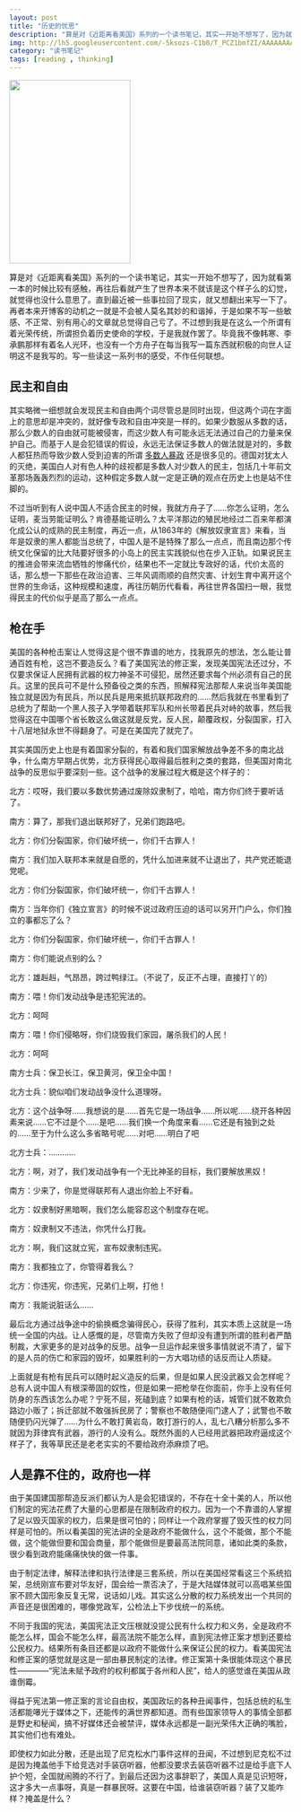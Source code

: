 ```yaml
---
layout: post
title: "历史的忧思"
description: "算是对《近距离看美国》系列的一个读书笔记，其实一开始不想写了，因为就看第一本的时候比较有感触，再往后看就产生了世界本来不就该是这个样子么的幻觉，就觉得也没什么意思了。"
img: http://lh5.googleusercontent.com/-5ksozs-C1b0/T_PCZ1bmfZI/AAAAAAAAAUc/t1Rnu1XvwiE/s447/s1688308.jpg
category: "读书笔记" 
tags: [reading , thinking]
---
```

<img src="http://lh5.googleusercontent.com/-5ksozs-C1b0/T_PCZ1bmfZI/AAAAAAAAAUc/t1Rnu1XvwiE/s447/s1688308.jpg" alt="" style="height:327px;width:216px">
<p>
	算是对《近距离看美国》系列的一个读书笔记，其实一开始不想写了，因为就看第一本的时候比较有感触，再往后看就产生了世界本来不就该是这个样子么的幻觉，就觉得也没什么意思了。直到最近被一些事拉回了现实，就又想翻出来写一下了。再者本来开博客的动机之一就是不会被人莫名其妙的和谐掉，于是如果不写一些敏感、不正常、别有用心的文章就总觉得自己亏了。不过想到我是在这么一个所谓有着光荣传统，所谓担负着历史使命的学校，于是我就作罢了。毕竟我不像韩寒、李承鹏那样有着名人光环，也没有一个方舟子在每当我写一篇东西就积极的向世人证明这不是我写的。写一些读这一系列书的感受，不作任何联想。
</p>
<h2>民主和自由</h2>
<p>
	其实略微一细想就会发现民主和自由两个词尽管总是同时出现，但这两个词在字面上的意思却是冲突的，就好像专政和自由冲突是一样的。如果少数服从多数的话，那么少数人的自由就可能被侵害，而这少数人有可能永远无法通过自己的力量来保护自己。而基于人是会犯错误的假设，永远无法保证多数人的做法就是对的，多数人都狂热而导致少数人受到迫害的所谓 <a href="http://zh.wikipedia.org/wiki/%E5%A4%9A%E6%95%B8%E4%BA%BA%E6%9A%B4%E6%94%BF">多数人暴政</a>		 还是很多见的。德国对犹太人的灭绝，美国白人对有色人种的歧视都是多数人对少数人的民主，包括几十年前文革那场轰轰烈烈的运动，这种假定多数人就一定是正确的观点在历史上也是站不住脚的。
</p>
<p>
	不过当听到有人说中国人不适合民主的时候，我就方舟子了……你怎么证明，怎么证明，麦当劳能证明么？肯德基能证明么？太平洋那边的殖民地经过二百来年都演化成公认的成熟的民主制度，再近一点，从1863年的《解放奴隶宣言》来看，当年是奴隶的黑人都能当总统了，中国人是不是特殊了那么一点点，而且南边那个传统文化保留的比大陆要好很多的小岛上的民主实践貌似也在步入正轨。如果说民主的推进会带来流血牺牲的惨痛代价，结果也不一定就比专政好的话，代价太高的话，那么想一下那些在政治迫害、三年风调雨顺的自然灾害、计划生育中离开这个世界的生命话，这种规模和速度，再往历朝历代看看，再往世界各国扫一眼，我觉得民主的代价似乎是高了那么一点点。
</p>
<h2>枪在手</h2>
<p>
	美国的各种枪击案让人觉得这是个很不靠谱的地方，找我原先的想法，怎么能让普通百姓有枪，这岂不要造反么？看了美国宪法的修正案，发现美国宪法还过分，不仅要求保证人民拥有武器的权力神圣不可侵犯，居然还要求每个州必须有自己的民兵。这里的民兵可不是什么预备役之类的东西，照解释宪法那帮人来说当年美国能独立就是因为有民兵，所以民兵是用来抵抗联邦政府的……然后我就在书里看到了总统为了帮助一个黑人孩子入学带着联邦军队和州长带着民兵对峙的故事，然后我觉得这在中国哪个省长敢这么做这就是反党，反人民，颠覆政权，分裂国家，打入十八层地狱永世不得翻身了。可是在美国完了就完了。
</p>
<p>
	其实美国历史上也是有着国家分裂的，有着和我们国家解放战争差不多的南北战争，什么南方早期占优势，北方获得民心取得最后胜利之类的套路，但美国对南北战争的反思似乎要深刻一些。这个战争的发展过程大概是这个样子的：
</p>
<p>
	北方：哎呀，我们要以多数优势通过废除奴隶制了，哈哈，南方你们终于要听话了。
</p>
<p>
	南方：算了，那我们退出联邦好了，兄弟们跑路吧。
</p>
<p>
	北方：你们分裂国家，你们破坏统一，你们千古罪人！
</p>
<p>
	南方：我们加入联邦本来就是自愿的，凭什么加进来就不让退出了，共产党还能退党呢。
</p>
<p>
	北方：你们分裂国家，你们破坏统一，你们千古罪人！
</p>
<p>
	南方：当年你们《独立宣言》的时候不说过政府压迫的话可以另开门户么，你们独立的事都忘了么？
</p>
<p>
	北方：你们分裂国家，你们破坏统一，你们千古罪人！
</p>
<p>
	南方：你们能说点别的么？
</p>
<p>
	北方：雄赳赳，气昂昂，跨过鸭绿江。（不说了，反正不占理，直接打丫的）
</p>
<p>
	南方：喂！你们发动战争是违犯宪法的。
</p>
<p>
	北方：呵呵
</p>
<p>
	南方：喂！你们侵略呀，你们烧毁我们家园，屠杀我们的人民！
</p>
<p>
	北方：呵呵
</p>
<p>
	南方士兵：保卫长江，保卫黄河，保卫全中国！
</p>
<p>
	北方士兵：貌似咱们发动战争没什么道理呀。
</p>
<p>
	北方：这个战争呀……我想说的是……首先它是一场战争……所以呢……绕开各种因素来说……它不过是个……是吧……我们换一个角度来看……它还是有独到之处的……至于为什么这么多省略号呢……对吧……明白了吧
</p>
<p>
	北方士兵：…………
</p>
<p>
	北方：啊，对了，我们发动战争有一个无比神圣的目标，我们要解放黑奴！
</p>
<p>
	南方：少来了，你是觉得联邦有人退出你脸上不好看。
</p>
<p>
	北方：奴隶制好黑暗啊，我们怎么能容忍这个制度存在呢。
</p>
<p>
	南方：奴隶制又不违法，你凭什么打我。
</p>
<p>
	北方：啊，我们这就立宪，宣布奴隶制违宪。
</p>
<p>
	南方：我都独立了，你管得着我么？
</p>
<p>
	北方：你违宪，你违宪，兄弟们上啊，打他！
</p>
<p>
	南方：我能说脏话么……
</p>
<p>
	最后北方通过战争途中的偷换概念骗得民心，获得了胜利，其实本质上这就是一场统一全国的内战。让人感慨的是，尽管南方失败了但却没有遭到所谓的胜利者严酷制裁，大家更多的是对战争的反思。战争一旦运作起来很多事情就说不清了，留下的是人员的伤亡和家园的毁坏，如果胜利的一方大唱功绩的话反而让人质疑。
</p>
<p>
	上面就是有枪有民兵可以随时起义造反的后果，但是如果人民没武器又会怎样呢？总有人说中国人有根深蒂固的奴性，但是如果一把枪举在你面前，你手上没有任何防身的东西该怎么办呢？宁死不屈，死磕到底？如果有枪的话，城管们就不敢欺负路边小贩了；拆迁部就不敢强拆民房了；警察也不敢随便闯门逮人了；武警也不敢随便扔闪光弹了……为什么不敢打黄岩岛，敢打游行的人，乱七八糟分析那么多不就因为菲律宾有武器，游行的人没有么。既然外面的人已经用武器把政府逼成这个样子了，我等草民还是老老实实的不要给政府添麻烦了吧。
</p>
<h2>人是靠不住的，政府也一样</h2>
<p>
	由于美国建国那帮造反派们都认为人是会犯错误的，不存在十全十美的人，所以他们制定的宪法花费了大量的心思都是在限制政府的权力。因为一个不靠谱的人掌握了足以毁灭国家的权力，后果是很可怕的；同样让一个政府掌握了毁灭性的权力同样是可怕的。所以看美国的宪法讲的全是政府不能做什么，这个不能做，那个不能做，这个能做但要和国会商量，那个能做但是要最高法院同意，诸如此类的条款，很少看到政府能痛痛快快的做一件事。
</p>
<p>由于制定法律，解释法律和执行法律是三套系统，所以在美国经常看这三个系统掐架，总统刚宣布要对华友好，国会给一票否决了，于是大陆媒体就可以高唱某些国家不顾大国形象反复无常，说话如儿戏。其实这么分散的权力系统发出一个共同的声音还是很困难的，哪像党政军，公检法上下步伐统一的系统。</p>

<p>
	不同于我国的宪法，美国宪法正文压根就没提公民有什么权力和义务，全是政府不能怎么样，国会不能怎么样，最高法院不能怎么样，直到宪法修正案才想到还要给公民权力。结果所有条目还都是以政府不能做什么来保证公民的权力。看美国宪法和修正案的感觉就是这是一部由暴民制定的法律。修正案第十条很能体现这个暴民性————“宪法未赋予政府的权利都属于各州和人民”，给人的感觉谁在美国从政谁倒霉。
</p>
<p>
	得益于宪法第一修正案的言论自由权，美国政坛的各种丑闻事件，包括总统的私生活都能嚗光于媒体之下，还能传的满世界都知道。而有些国家领导人的事情全部都是野史和秘闻，搞不好媒体还会被禁评，媒体永远都是一副光荣伟大正确的嘴脸，其实他们也有难处。
</p>
<p>
	即使权力如此分散，还是出现了尼克松水门事件这样的丑闻，不过想到尼克松不过是因为掩盖他手下给竞选对手装窃听器，他都没要求去装窃听器不过是给手底下人护个短，全国就闹腾的不行了。到最后还因为这事辞职了，美国人真是见识短呀，这才多大一点事呀，真是一群暴民呀。这要在中国，给谁装窃听器？装了又能咋样？掩盖是什么？
</p>

